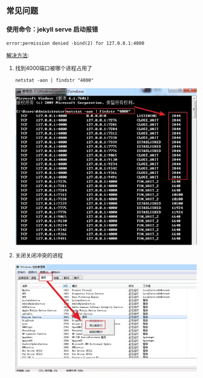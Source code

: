 ## 常见问题

### 使用命令：jekyll serve 启动报错

```
error:permission denied -bind(2) for 127.0.0.1:4000
```

[解决方法]():
1. 找到4000端口被哪个进程占用了

    ```
    netstat -aon | findstr "4000"
    ```

    ![](assets/002/002-1558239685291.png)

2. 关闭关闭冲突的进程

    ![](assets/002/002-1558239720456.png)
